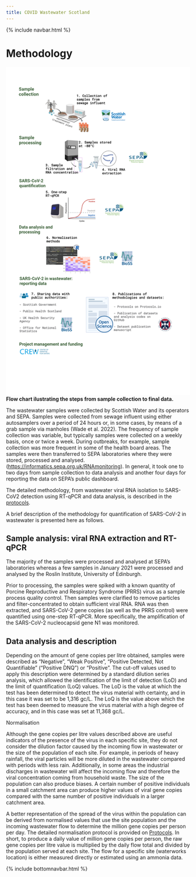 ```yaml
---
title: COVID Wastewater Scotland
---
```

{% include navbar.html %} 
# Methodology

![detection_workflow](detection_workflow.jpg)
**Flow chart ilustrating the steps from sample collection to final data.**

The wastewater samples were collected by Scottish Water and its operators and SEPA. Samples were collected from sewage 
influent using either autosamplers over a period of 24 hours or, in some cases, by means of a grab sample via manholes 
(Wade et al. 2022). The frequency of sample collection was variable, but typically samples were collected on a weekly 
basis, once or twice a week. During outbreaks, for example, sample collection was more frequent in some of the health 
board areas. The samples were then transferred to SEPA laboratories where they were stored, processed and analysed.  
(https://informatics.sepa.org.uk/RNAmonitoring).  In general, it took one to two days from sample collection to data 
analysis and another four days for reporting the data on SEPA’s public dashboard. 

The detailed methodology, from wastewater viral RNA isolation to SARS-CoV2 detection using RT-qPCR and data analysis, is 
described in the [protocols](./Protocols). 

A brief description of the methodology for quantification of SARS-CoV-2 in wastewater is presented here as follows.  

## Sample analysis: viral RNA extraction and RT-qPCR 

The majority of the samples were processed and analysed at SEPA’s laboratories whereas a few samples in January 2021 were 
processed and analysed by the Roslin Institute, University of Edinburgh.  

Prior to processing, the samples were spiked with a known quantity of Porcine Reproductive and Respiratory Syndrome 
(PRRS) virus as a sample process quality control. Then 
samples were clarified to remove particles and filter-concentrated to obtain sufficient viral RNA. 
RNA was then extracted, and SARS-CoV-2 gene copies (as well as the PRRS control) were quantified using one-step RT-qPCR. More 
specifically, the amplification of the SARS-CoV-2 nucleocapsid gene N1 was monitored. 

## Data analysis and description 

Depending on the amount of gene copies per litre obtained, samples were described as “Negative”, “Weak Positive”, 
“Positive Detected, Not Quantifiable” (“Positive DNQ”) or “Positive”. The cut-off values used to apply this description 
were determined by a standard dilution series analysis, which allowed the identification of the limit of detection (LoD) 
and the limit of quantification (LoQ) values. The LoD is the value at which the test has been determined to detect the 
virus material with certainty, and in this case it was set to be 1,316 gc/L. The LoQ is the value above which the test 
has been deemed to measure the virus material with a high degree of accuracy, and in this case was set at 11,368 gc/L. 

Normalisation 

Although the gene copies per litre values described above are useful indicators of the presence of the virus in each 
specific site, they do not consider the dilution factor caused by the incoming flow in wastewater or the size of the 
population of each site. For example, in periods of heavy rainfall, the viral particles will be more diluted in the 
wastewater compared with periods with less rain. Additionally, in some areas the industrial discharges in wastewater will 
affect the incoming flow and therefore the viral concentration coming from household waste. The size of the population 
can also produce biases. A certain number of positive individuals in a small catchment area can produce higher values of 
viral gene copies compared with the same number of positive individuals in a larger catchment area. 

A better 
representation of the spread of the virus within the population can be derived from normalised values that use the site 
population and the incoming wastewater flow to determine the million gene copies per person per day. The detailed 
normalisation protocol is provided on [Protocols](./Protocols). In short, to produce a daily value of million gene copies per 
person, the raw gene copies per litre value is multiplied by the daily flow total and divided by the population served at 
each site. The flow for a specific site (waterworks location) is either measured directly or estimated using an ammonia data.

 

{% include bottomnavbar.html %}

